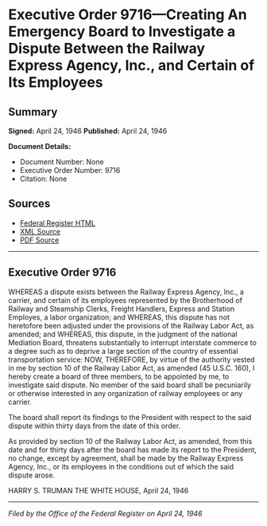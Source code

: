 # Executive Order 9716—Creating An Emergency Board to Investigate a Dispute Between the Railway Express Agency, Inc., and Certain of Its Employees

## Summary

**Signed:** April 24, 1946
**Published:** April 24, 1946

**Document Details:**
- Document Number: None
- Executive Order Number: 9716
- Citation: None

## Sources
- [Federal Register HTML](https://www.presidency.ucsb.edu/documents/executive-order-9716-creating-emergency-board-investigate-dispute-between-the-railway)
- [XML Source](None)
- [PDF Source](None)

---

## Executive Order 9716

WHEREAS a dispute exists between the Railway Express Agency, Inc., a carrier, and certain of its employees represented by the Brotherhood of Railway and Steamship Clerks, Freight Handlers, Express and Station Employes, a labor organization; and
WHEREAS, this dispute has not heretofore been adjusted under the provisions of the Railway Labor Act, as amended; and
WHEREAS, this dispute, in the judgment of the national Mediation Board, threatens substantially to interrupt interstate commerce to a degree such as to deprive a large section of the country of essential transportation service:
NOW, THEREFORE, by virtue of the authority vested in me by section 10 of the Railway Labor Act, as amended (45 U.S.C. 160), I hereby create a board of three members, to be appointed by me, to investigate said dispute. No member of the said board shall be pecuniarily or otherwise interested in any organization of railway employees or any carrier.

The board shall report its findings to the President with respect to the said dispute within thirty days from the date of this order.

As provided by section 10 of the Railway Labor Act, as amended, from this date and for thirty days after the board has made its report to the President, no change, except by agreement, shall be made by the Railway Express Agency, Inc., or its employees in the conditions out of which the said dispute arose.

HARRY S. TRUMAN
THE WHITE HOUSE,
April 24, 1946

---

*Filed by the Office of the Federal Register on April 24, 1946*

